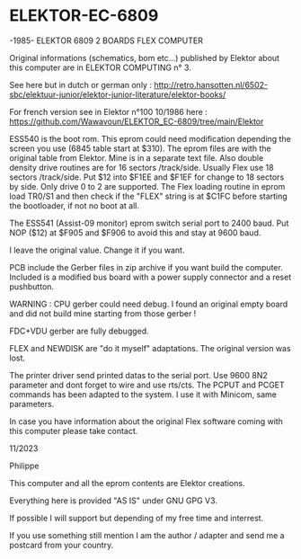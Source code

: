# ELEKTOR-EC-6809
-1985- ELEKTOR 6809 2 BOARDS FLEX COMPUTER

Original informations (schematics, bom etc...) published by Elektor about this computer are in ELEKTOR COMPUTING n° 3.

See here but in dutch or german only : http://retro.hansotten.nl/6502-sbc/elektuur-junior/elektor-junior-literature/elektor-books/

For french version see in Elektor n°100 10/1986 here : https://github.com/Wawavoun/ELEKTOR_EC-6809/tree/main/Elektor

ESS540 is the boot rom.
This eprom could need modification depending the screen you use (6845 table start at $310). The eprom files are with the original table from Elektor. Mine is in a separate text file.
Also double density drive routines are for 16 sectors /track/side. Usually Flex use 18 sectors /track/side. Put $12 into $F1EE and $F1EF for change to 18 sectors by side.
Only drive 0 to 2 are supported.
The Flex loading routine in eprom load TR0/S1 and then check if the "FLEX" string is at $C1FC before starting the bootloader, if not no boot at all.

The ESS541 (Assist-09 monitor) eprom switch serial port to 2400 baud. Put NOP ($12) at $F905 and $F906 to avoid this and stay at 9600 baud.

I leave the original value. Change it if you want.

PCB include the Gerber files in zip archive if you want build the computer.
Included is a modified bus board with a power supply connector and a reset pushbutton.

WARNING : CPU gerber could need debug. I found an original empty board and did not build mine starting from those gerber !

FDC+VDU gerber are fully debugged.

FLEX and NEWDISK are "do it myself" adaptations. The original version was lost.

The printer driver send printed datas to the serial port. Use 9600 8N2 parameter and dont forget to wire and use rts/cts.
The PCPUT and PCGET commands has been adapted to the system. I use it with Minicom, same parameters.

In case you have information about the original Flex software coming with this computer please take contact.

11/2023

Philippe

This computer and all the eprom contents are Elektor creations.

Everything here is provided "AS IS" under GNU GPG V3.

If possible I will support but depending of my free time and interrest. 

If you use something still mention I am the author / adapter and send me a postcard from your country.
